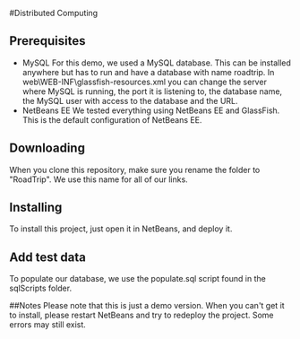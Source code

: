 #Distributed Computing
## Prerequisites
* MySQL
For this demo, we used a MySQL database. This can be installed anywhere but has to run and have a database with name roadtrip. 
In web\WEB-INF\glassfish-resources.xml you can change the server where MySQL is running, the port it is listening to, the database name, the MySQL user with access to the database and the URL.
* NetBeans EE
We tested everything using NetBeans EE and GlassFish. This is the default configuration of NetBeans EE.

## Downloading
When you clone this repository, make sure you rename the folder to "RoadTrip". We use this name for all of our links.

## Installing
To install this project, just open it in NetBeans, and deploy it.

## Add test data
To populate our database, we use the populate.sql script found in the sqlScripts folder.

##Notes
Please note that this is just a demo version. 
When you can't get it to install, please restart NetBeans and try to redeploy the project.
Some errors may still exist.